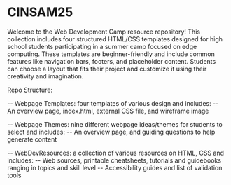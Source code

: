 # CINSAM25

Welcome to the Web Development Camp resource repository! This collection includes four structured HTML/CSS templates designed for high school students participating in a summer camp focused on edge computing.
These templates are beginner-friendly and include common features like navigation bars, footers, and placeholder content. Students can choose a layout that fits their project and customize it using their creativity and imagination. 

Repo Structure:

-- Webpage Templates: four templates of various design and includes: 
   -- An overview page, index.html, external CSS file, and wireframe image

-- Webpage Themes: nine different webpage ideas/themes for students to select and includes:
  -- An overview page, and guiding questions to help generate content

-- WebDevResources: a collection of various resources on HTML, CSS and includes:
  -- Web sources, printable cheatsheets, tutorials and guidebooks ranging in topics and skill level
  -- Accessibility guides and list of validation tools

